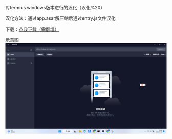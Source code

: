 对termius windows版本进行的汉化（汉化%20）

汉化方法：通过app.asar解压缩后通过entry.js文件汉化

下载：[点我下载（需翻墙）](https://drive.google.com/file/d/1JXsFmSfayW2vEIGUqtc0EtvAwHkBihZr/view)

示意图
![Image text](https://github.com/GS4444/termiushanhua/raw/main/img-folder/%E5%B1%8F%E5%B9%95%E6%88%AA%E5%9B%BE%202022-12-30%20160837.png)
